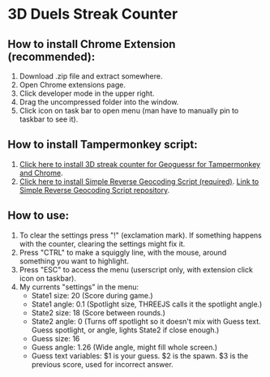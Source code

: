 # 3D Duels Streak Counter

## How to install Chrome Extension (recommended):
1. Download .zip file and extract somewhere.
2. Open Chrome extensions page.
3. Click developer mode in the upper right.
4. Drag the uncompressed folder into the window.
5. Click icon on task bar to open menu (man have to manually pin to taskbar to see it).

## How to install Tampermonkey script:
1. [Click here to install 3D streak counter for Geoguessr for Tampermonkey and Chrome](https://github.com/echandler/3D-Duels-Streak-Counter/raw/main/3dDuelsCounter.user.js).
2. [Click here to install Simple Reverse Geocoding Script (required)](https://github.com/echandler/Simple-Reverse-Geocoding-Script/raw/main/reverseGeocodingScript.user.js). [Link to Simple Reverse Geocoding Script repository](https://github.com/echandler/Simple-Reverse-Geocoding-Script).

## How to use:
1. To clear the settings press "!" (exclamation mark). If something happens with the counter, clearing the settings might fix it.
2. Press "CTRL" to make a squiggly line, with the mouse, around something you want to highlight.
3. Press "ESC" to access the menu (userscript only, with extension click icon on taskbar).
4. My currents "settings" in the menu:
   * State1 size: 20 (Score during game.)
   * State1 angle: 0.1 (Spotlight size, THREEJS calls it the spotlight angle.)
   * State2 size: 18 (Score between rounds.)
   * State2 angle: 0 (Turns off spotlight so it doesn't mix with Guess text. Guess spotlight, or angle, lights State2 if close enough.)
   * Guess size: 16
   * Guess angle: 1.26 (Wide angle, might fill whole screen.)
   * Guess text variables: $1 is your guess. $2 is the spawn. $3 is the previous score, used for incorrect answer.

